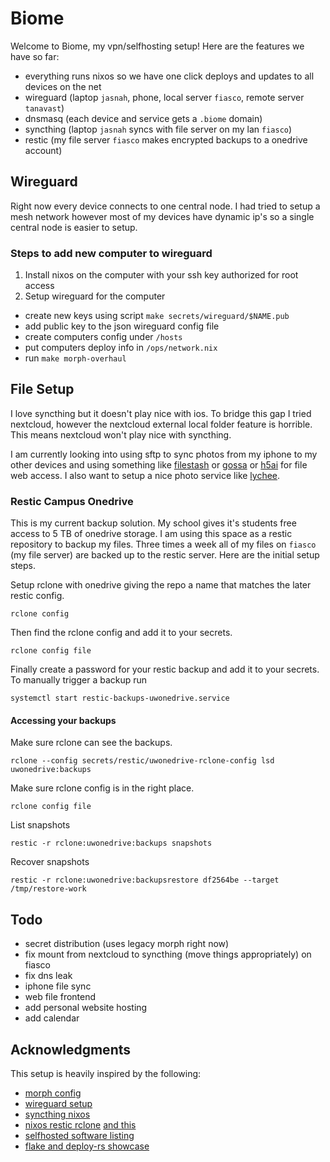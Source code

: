 # Biome

Welcome to Biome, my vpn/selfhosting setup!
Here are the features we have so far:
- everything runs nixos so we have one click deploys and updates to all devices on the net
- wireguard (laptop `jasnah`, phone, local server `fiasco`, remote server `tanavast`)
- dnsmasq (each device and service gets a `.biome` domain)
- syncthing (laptop `jasnah` syncs with file server on my lan `fiasco`)
- restic (my file server `fiasco` makes encrypted backups to a onedrive account)

## Wireguard

Right now every device connects to one central node. I had tried to setup a mesh network however most of my devices
have dynamic ip's so a single central node is easier to setup.

### Steps to add new computer to wireguard

1. Install nixos on the computer with your ssh key authorized for root access
2. Setup wireguard for the computer
  - create new keys using script `make secrets/wireguard/$NAME.pub`
  - add public key to the json wireguard config file
  - create computers config under `/hosts`
  - put computers deploy info in `/ops/network.nix`
  - run `make morph-overhaul`

## File Setup

I love syncthing but it doesn't play nice with ios. To bridge this gap I tried nextcloud, however the nextcloud
external local folder feature is horrible. This means nextcloud won't play nice with syncthing.

I am currently looking into using sftp to sync photos from my iphone to
my other devices and using something like [filestash](https://www.filestash.app/) or [gossa](https://github.com/pldubouilh/gossa) or [h5ai](https://larsjung.de/h5ai/) for file web access.
I also want to setup a nice photo service like [lychee](https://lychee.electerious.com/).

### Restic Campus Onedrive

This is my current backup solution. My school gives it's students free access
to 5 TB of onedrive storage. I am using this space as a restic repository
to backup my files. Three times a week all of my files on `fiasco` (my file server) are backed
up to the restic server. Here are the initial setup steps.


Setup rclone with onedrive giving the repo a name that matches the later restic config.
```
rclone config
```
Then find the rclone config and add it to your secrets.
```
rclone config file
```
Finally create a password for your restic backup and add it to your secrets. To manually trigger a backup run
```
systemctl start restic-backups-uwonedrive.service
```

#### Accessing your backups

Make sure rclone can see the backups.
```
rclone --config secrets/restic/uwonedrive-rclone-config lsd uwonedrive:backups
```

Make sure rclone config is in the right place.
```
rclone config file
```

List snapshots

```
restic -r rclone:uwonedrive:backups snapshots
```

Recover snapshots
```
restic -r rclone:uwonedrive:backupsrestore df2564be --target /tmp/restore-work
```

## Todo

- secret distribution (uses legacy morph right now)
- fix mount from nextcloud to syncthing (move things appropriately) on fiasco
- fix dns leak
- iphone file sync
- web file frontend
- add personal website hosting
- add calendar 
 
## Acknowledgments

This setup is heavily inspired by the following:

- [morph config](https://github.com/Xe/blog-nixos-configs)
- [wireguard setup](https://github.com/abcdw/rde)
- [syncthing nixos](https://cloud.tissot.de/gitea/benneti/nixos/src/commit/a6ec7bd0206642537596ffdf11049af8312ca6c6)
- [nixos restic rclone](https://francis.begyn.be/blog/nixos-restic-backups) [and this](https://wiki.cont.run/self-hosted-services/)
- [selfhosted software listing](https://github.com/awesome-selfhosted/awesome-selfhosted)
- [flake and deploy-rs showcase](https://github.com/bbigras/nix-config/blob/master/nix/mk-host.nix)
